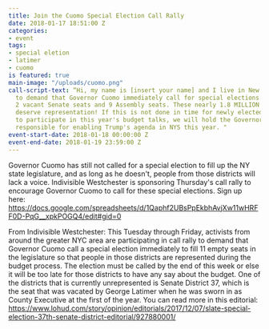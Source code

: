 ```yaml
---
title: Join the Cuomo Special Election Call Rally
date: 2018-01-17 18:51:00 Z
categories:
- event
tags:
- special eletion
- latimer
- cuomo
is featured: true
main-image: "/uploads/cuomo.png"
call-script-text: “Hi, my name is [insert your name] and I live in New York. I'm calling
  to demand that Governor Cuomo immediately call for special elections to fill the
  2 vacant Senate seats and 9 Assembly seats. These nearly 1.8 MILLION constituents
  deserve representation! If this is not done in time for newly elected legislators
  to participate in this year's budget talks, we will hold the Governor personally
  responsible for enabling Trump's agenda in NYS this year. "
event-start-date: 2018-01-18 00:00:00 Z
event-end-date: 2018-01-19 23:59:00 Z
---
```


Governor Cuomo has still not called for a special election to fill up the NY state legislature, and as long as he doesn't, people from those districts will lack a voice. Indivisible Westchester is sponsoring Thursday's call rally to encourage Governor Cuomo to call for these special elections. Sign up here: https://docs.google.com/spreadsheets/d/1Qaphf2UBsPpEkbhAvjXw11wHRFF0D-PqG__xpkPOGQ4/edit#gid=0

From Indivisible Westchester:
This Tuesday through Friday, activists from around the greater NYC area are participating in call rally to demand that Governor Cuomo call a special election immediately to fill 11 empty seats in the legislature so that people in those districts are represented during the budget process.  The election must be called by the end of this week or else it will be too late for those districts to have any say about the budget. One of the districts that is currently unrepresented is Senate District 37, which is the seat that was vacated by George Latimer when he was sworn in as County Executive at the first of the year. You can read more in this editorial: https://www.lohud.com/story/opinion/editorials/2017/12/07/slate-special-election-37th-senate-district-editorial/927880001/